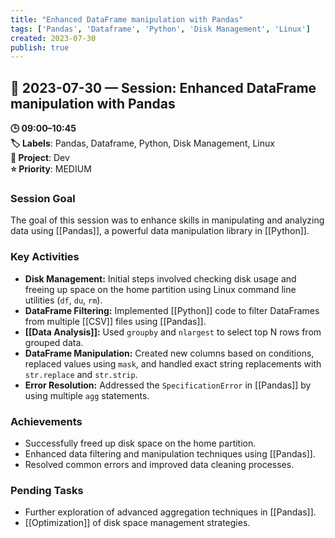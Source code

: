 ```yaml
---
title: "Enhanced DataFrame manipulation with Pandas"
tags: ['Pandas', 'Dataframe', 'Python', 'Disk Management', 'Linux']
created: 2023-07-30
publish: true
---
```


## 📅 2023-07-30 — Session: Enhanced DataFrame manipulation with Pandas

**🕒 09:00–10:45**  
**🏷️ Labels**: Pandas, Dataframe, Python, Disk Management, Linux  
**📂 Project**: Dev  
**⭐ Priority**: MEDIUM  


### Session Goal
The goal of this session was to enhance skills in manipulating and analyzing data using [[Pandas]], a powerful data manipulation library in [[Python]].

### Key Activities
- **Disk Management:** Initial steps involved checking disk usage and freeing up space on the home partition using Linux command line utilities (`df`, `du`, `rm`).
- **DataFrame Filtering:** Implemented [[Python]] code to filter DataFrames from multiple [[CSV]] files using [[Pandas]].
- **[[Data Analysis]]:** Used `groupby` and `nlargest` to select top N rows from grouped data.
- **DataFrame Manipulation:** Created new columns based on conditions, replaced values using `mask`, and handled exact string replacements with `str.replace` and `str.strip`.
- **Error Resolution:** Addressed the `SpecificationError` in [[Pandas]] by using multiple `agg` statements.

### Achievements
- Successfully freed up disk space on the home partition.
- Enhanced data filtering and manipulation techniques using [[Pandas]].
- Resolved common errors and improved data cleaning processes.

### Pending Tasks
- Further exploration of advanced aggregation techniques in [[Pandas]].
- [[Optimization]] of disk space management strategies.

